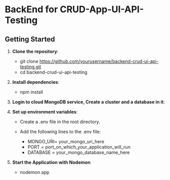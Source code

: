 # BackEnd for CRUD-App-UI-API-Testing

## Getting Started

1. **Clone the repository**:
   + git clone https://github.com/yourusername/backend-crud-ui-api-testing.git
   + cd backend-crud-ui-api-testing

3. **Install dependencies**:
   + npm install

4. **Login to cloud MongoDB service, Create a cluster and a database in it**:

5. **Set up environment variables**:
   + Create a .env file in the root directory.

   + Add the following lines to the .env file:
      * MONGO_URI= your_mongo_uri_here
      * PORT = port_on_which_your_application_will_run
      * DATABASE = your_mongo_database_name_here

6. **Start the Application with Nodemon**
   + nodemon app

   
